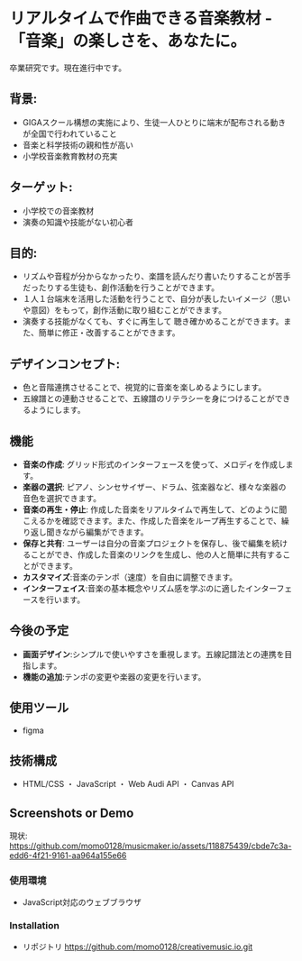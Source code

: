 # リアルタイムで作曲できる音楽教材 -「音楽」の楽しさを、あなたに。
卒業研究です。現在進行中です。

## 背景:
*	GIGAスクール構想の実施により、生徒一人ひとりに端末が配布される動きが全国で行われていること
*	音楽と科学技術の親和性が高い
*	小学校音楽教育教材の充実


## ターゲット:
*	小学校での音楽教材
*	演奏の知識や技能がない初心者

## 目的:
*	リズムや音程が分からなかったり、楽譜を読んだり書いたりすることが苦手だったりする生徒も、創作活動を行うことができます。
*	１人１台端末を活用した活動を行うことで、自分が表したいイメージ（思いや意図）をもって，創作活動に取り組むことができます。
*	演奏する技能がなくても、すぐに再生して 聴き確かめることができます。また、簡単に修正・改善することができます。


## デザインコンセプト:
* 色と音階連携させることで、視覚的に音楽を楽しめるようにします。
* 五線譜との連動させることで、五線譜のリテラシーを身につけることができるようにします。

## 機能
- **音楽の作成**: グリッド形式のインターフェースを使って、メロディを作成します。
- **楽器の選択**: ピアノ、シンセサイザー、ドラム、弦楽器など、様々な楽器の音色を選択できます。
- **音楽の再生・停止**: 作成した音楽をリアルタイムで再生して、どのように聞こえるかを確認できます。また、作成した音楽をループ再生することで、繰り返し聞きながら編集ができます。
- **保存と共有**: ユーザーは自分の音楽プロジェクトを保存し、後で編集を続けることができ、作成した音楽のリンクを生成し、他の人と簡単に共有することができます。
- **カスタマイズ**:音楽のテンポ（速度）を自由に調整できます。
- **インターフェイス**:音楽の基本概念やリズム感を学ぶのに適したインターフェースを行います。

## 今後の予定
- **画面デザイン**:シンプルで使いやすさを重視します。五線記譜法との連携を目指します。
- **機能の追加**:テンポの変更や楽器の変更を行います。

## 使用ツール
*	figma

## 技術構成
- HTML/CSS ・ JavaScript ・ Web Audi API ・ Canvas API

## Screenshots or Demo
現状:
https://github.com/momo0128/musicmaker.io/assets/118875439/cbde7c3a-edd6-4f21-9161-aa964a155e66
### 使用環境
- JavaScript対応のウェブブラウザ

### Installation
- リポジトリ https://github.com/momo0128/creativemusic.io.git
